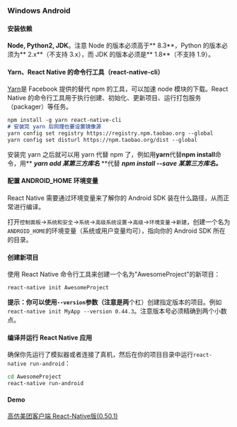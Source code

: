 ### Windows Android

#### 安装依赖

**Node, Python2, JDK**。注意 Node 的版本必须高于** 8.3**，Python 的版本必须为** 2.x**（不支持 3.x），而 JDK 的版本必须是** 1.8**（不支持 1.9）。

#### Yarn、React Native 的命令行工具（react-native-cli）

[Yarn](http://yarnpkg.com/)是 Facebook 提供的替代 npm 的工具，可以加速 node 模块的下载。React Native 的命令行工具用于执行创建、初始化、更新项目、运行打包服务（packager）等任务。

```markdown
npm install -g yarn react-native-cli
# 安装完 yarn 后同理也要设置镜像源
yarn config set registry https://registry.npm.taobao.org --global
yarn config set disturl https://npm.taobao.org/dist --global
```

安装完 yarn 之后就可以用 yarn 代替 npm 了，例如用**yarn**代替**npm install**命令，用** **_**yarn add 某第三方库名**_** **代替 _**npm install --save 某第三方库名。**_

#### 配置 ANDROID\_HOME 环境变量

React Native 需要通过环境变量来了解你的 Android SDK 装在什么路径，从而正常进行编译。

打开`控制面板`-&gt;`系统和安全`-&gt;`系统`-&gt;`高级系统设置`-&gt;`高级`-&gt;`环境变量`-&gt;`新建`，创建一个名为`ANDROID_HOME`的环境变量（系统或用户变量均可），指向你的 Android SDK 所在的目录。

#### 创建新项目

使用 React Native 命令行工具来创建一个名为"AwesomeProject"的新项目：

```bash
react-native init AwesomeProject
```

**提示：**你可以使用`--version`参数（注意是**两**个杠）创建指定版本的项目。例如`react-native init MyApp --version 0.44.3`。注意版本号必须精确到两个小数点。

#### 编译并运行 React Native 应用

确保你先运行了模拟器或者连接了真机，然后在你的项目目录中运行`react-native run-android`：

```bash
cd AwesomeProject
react-native run-android
```

#### Demo

[高仿美团客户端 React-Native版\(0.50.1\)](https://github.com/huanxsd/MeiTuan)



